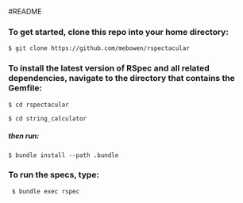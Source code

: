 #README

### To get started, clone this repo into your home directory:

`$ git clone https://github.com/mebowen/rspectacular`

### To install the latest version of RSpec and all related dependencies, navigate to the directory that contains the Gemfile: 

```
$ cd rspectacular

$ cd string_calculator

```

##### then run:

` $ bundle install --path .bundle ` 

### To run the specs, type:

` $ bundle exec rspec`